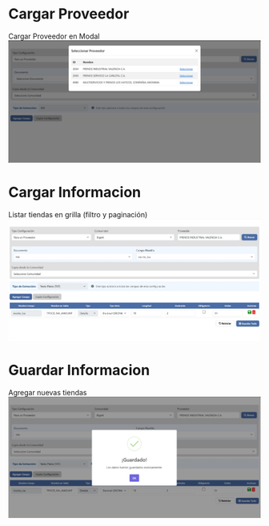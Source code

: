 # Cargar Proveedor
Cargar Proveedor en Modal
![Login](https://github.com/pmbaldac/Web-Form-C-Shap/blob/main/WebApplication4/ruta/cargarproveedor.jpg?raw=true)

# Cargar Informacion
Listar tiendas en grilla (filtro y paginación)
![Listado_Tiendas](https://github.com/pmbaldac/Web-Form-C-Shap/blob/main/WebApplication4/ruta/cargarinformacion.jpg?raw=true)

# Guardar Informacion
Agregar nuevas tiendas
![Agregar Tiendas](https://github.com/pmbaldac/Web-Form-C-Shap/blob/main/WebApplication4/ruta/guardarinformacion.jpg?raw=true)

